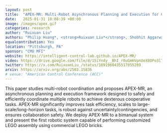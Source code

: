```yaml
---
layout: post
title:  "APEX-MR: Multi-Robot Asynchronous Planning and Execution for Cooperative Assembly"
date:   2025-01-31 18:08:39 +00:00
image: /images/apex.gif
categories: research
author: "Ruixuan Liu"
authors: "Philip Huang*, <strong>Ruixuan Liu*</strong>, Shobhit Aggarwal, Changliu Liu, Jiaoyang Li"
equalcontribution: Yes
location: "Pittsburgh, PA"
sponsor: "CMU MFI"
website: https://intelligent-control-lab.github.io/APEX-MR/
video: https://drive.google.com/file/d/15iYndy__BhI_r0uGmHVpnUeX8OPo3lT_/preview
twitter: https://x.com/RuixuanLiu_/status/1891960435517055289
arxiv: https://arxiv.org/abs/2503.15836
# venue: "American Control Conference (ACC)"
---
```

This paper studies multi-robot coordination and proposes APEX-MR, an asynchronous planning and execution framework designed to safely and efficiently coordinate multiple robots to achieve dexterous cooperative tasks. 
APEX-MR significantly improves task efficiency, scales to large-scale/long-horizon tasks, is robust against uncertainty/contingencies, and ensures collaboration safety.
We deploy APEX-MR to a bimanual system and present the first robotic system capable of performing customized LEGO assembly using commercial LEGO bricks. 